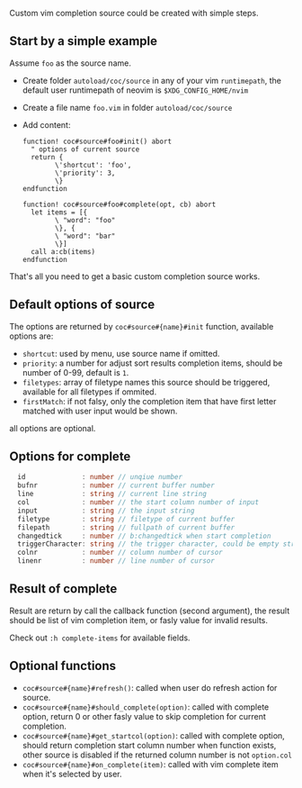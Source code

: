Custom vim completion source could be created with simple steps.

## Start by a simple example

Assume `foo` as the source name.

* Create folder `autoload/coc/source` in any of your vim `runtimepath`, the default user runtimepath of neovim is `$XDG_CONFIG_HOME/nvim`

* Create a file name `foo.vim` in folder `autoload/coc/source`

* Add content:
    ``` vim
    function! coc#source#foo#init() abort
      " options of current source
      return {
            \'shortcut': 'foo',
            \'priority': 3,
            \}
    endfunction

    function! coc#source#foo#complete(opt, cb) abort
      let items = [{
            \ "word": "foo"
            \}, {
            \ "word": "bar"
            \}]
      call a:cb(items)
    endfunction
    ```
That's all you need to get a basic custom completion source works.

## Default options of source

The options are returned by `coc#source#{name}#init` function, available options are:

* `shortcut`: used by menu, use source name if omitted.
* `priority`: a number for adjust sort results completion items, should be number of 0-99, default is `1`.
* `filetypes`: array of filetype names this source should be triggered, available for all filetypes if ommited.
* `firstMatch`: if not falsy, only the completion item that have first letter matched with user input would be shown.

all options are optional.

## Options for complete

``` typescript
  id              : number // unqiue number
  bufnr           : number // current buffer number
  line            : string // current line string
  col             : number // the start column number of input
  input           : string // the input string
  filetype        : string // filetype of current buffer
  filepath        : string // fullpath of current buffer
  changedtick     : number // b:changedtick when start completion
  triggerCharacter: string // the trigger character, could be empty string of single character
  colnr           : number // column number of cursor 
  linenr          : number // line number of cursor
```

## Result of complete

Result are return by call the callback function (second argument), the result should be list of vim completion item, or fasly value for invalid results.

Check out `:h complete-items` for available fields.

## Optional functions

* `coc#source#{name}#refresh()`: called when user do refresh action for source.
* `coc#source#{name}#should_complete(option)`: called with complete option, return 0 or other fasly value to skip completion for current completion.
* `coc#source#{name}#get_startcol(option)`: called with complete option, should return completion start column number when function exists, other source is disabled if the returned column number is not `option.col`
* `coc#source#{name}#on_complete(item)`: called with vim complete item when it's selected by user.
